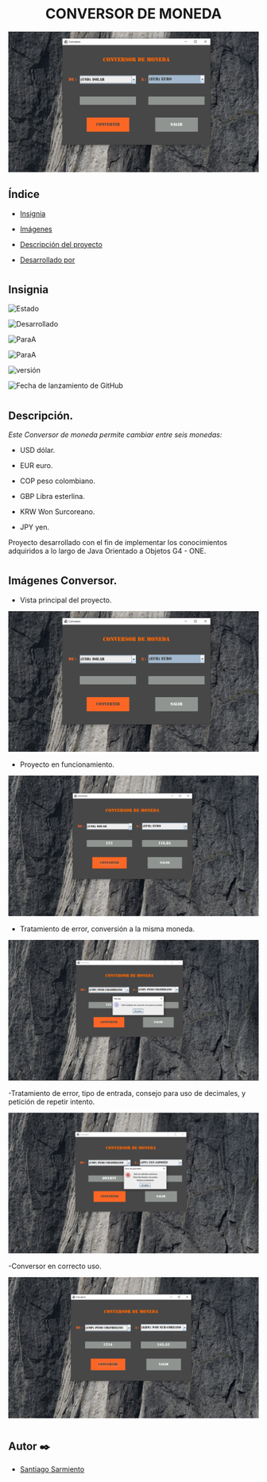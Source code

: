 <div align="center">
       <h1> CONVERSOR DE MONEDA </h1>

</div>

![1](https://github.com/Santman1/Convertidor/blob/main/Imagenes_Conversor/1.png)

## Índice 

- [Insignia](#Insignia)

- [Imágenes](#Imagenes-Conversor)

- [Descripción del proyecto](#descripción)

- [Desarrollado por](#autor-✒️)

#

## Insignia


![Estado](https://img.shields.io/badge/Estado%20desarrollo-En%20Construccion-green)

![Desarrollado](https://img.shields.io/badge/Desarrollado%20por%20-Santiago%20Sarmiento-important)

![ParaA](https://img.shields.io/badge/Para-Alura-blue)

![ParaA](https://img.shields.io/badge/Para-Oracle%20Next%20Education-critical)


![versión](https://img.shields.io/badge/Version-v0.1.0-brightgreen)

![Fecha de lanzamiento de GitHub](https://img.shields.io/badge/Fecha%20de%20lanzamiento-Marzo%202023-red)

#

## Descripción.

_Este Conversor de moneda permite cambiar entre seis monedas:_

- USD dólar. 

- EUR euro. 

- COP peso colombiano. 

- GBP Libra esterlina. 

- KRW Won Surcoreano. 

- JPY yen. 

<p>
    Proyecto desarrollado con el fin de implementar los conocimientos adquiridos a lo largo de Java Orientado a Objetos G4 - ONE.
</p>

#


## Imágenes Conversor.

- Vista principal del proyecto.

![Vista inicial](https://github.com/Santman1/Convertidor/blob/main/Imagenes_Conversor/1.png)

- Proyecto en funcionamiento.

![Vista  2](https://github.com/Santman1/Convertidor/blob/main/Imagenes_Conversor/2.png)

- Tratamiento de error, conversión a la misma moneda.

![Vista Error](https://github.com/Santman1/Convertidor/blob/main/Imagenes_Conversor/3.png)

-Tratamiento de error, tipo de entrada, consejo para uso de decimales, y petición de repetir intento.

![Vista Error](https://github.com/Santman1/Convertidor/blob/main/Imagenes_Conversor/4.png)

-Conversor en correcto uso.

![Vista Error](https://github.com/Santman1/Convertidor/blob/main/Imagenes_Conversor/5.png)

#
## Autor ✒️

- [Santiago Sarmiento](https://github.com/Santman1)

#
#
